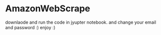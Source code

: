 # AmazonWebScrape

downlaode and run the code in jyupter notebook. and change your email and password :)
enjoy :)
